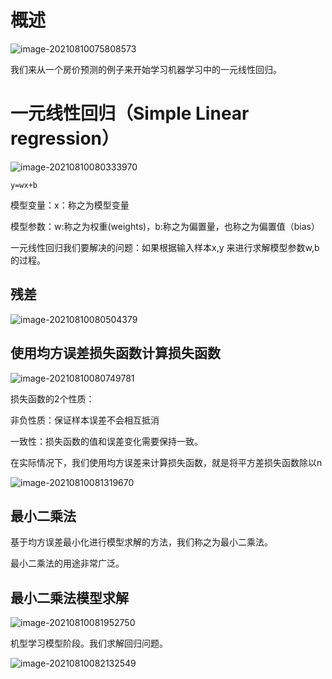 

# 概述

![image-20210810075808573](https://gitee.com/frewen1225/ImageUploader/raw/master/img/20210810075817.png)

我们来从一个房价预测的例子来开始学习机器学习中的一元线性回归。



# 一元线性回归（Simple Linear regression）



![image-20210810080333970](https://gitee.com/frewen1225/ImageUploader/raw/master/img/20210810080335.png)

```
y=wx+b
```

模型变量：x：称之为模型变量

模型参数：w:称之为权重(weights)，b:称之为偏置量，也称之为偏置值（bias）



一元线性回归我们要解决的问题：如果根据输入样本x,y 来进行求解模型参数w,b的过程。



## 残差

![image-20210810080504379](https://gitee.com/frewen1225/ImageUploader/raw/master/img/20210810080506.png)

## 使用均方误差损失函数计算损失函数

![image-20210810080749781](https://gitee.com/frewen1225/ImageUploader/raw/master/img/20210810080752.png)



损失函数的2个性质：

非负性质：保证样本误差不会相互抵消

一致性：损失函数的值和误差变化需要保持一致。



在实际情况下，我们使用均方误差来计算损失函数，就是将平方差损失函数除以n

![image-20210810081319670](https://gitee.com/frewen1225/ImageUploader/raw/master/img/20210810081321.png)



## 最小二乘法

基于均方误差最小化进行模型求解的方法，我们称之为最小二乘法。

最小二乘法的用途非常广泛。



## 最小二乘法模型求解

![image-20210810081952750](https://gitee.com/frewen1225/ImageUploader/raw/master/img/20210810081954.png)



机型学习模型阶段。我们求解回归问题。

![image-20210810082132549](https://gitee.com/frewen1225/ImageUploader/raw/master/img/20210810082134.png)